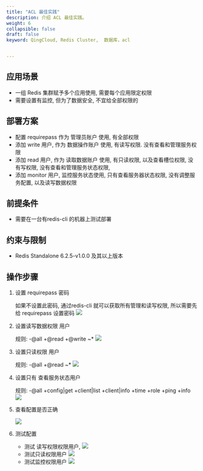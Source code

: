 ```yaml
---
title: "ACL 最佳实践"
description: 介绍 ACL 最佳实践。
weight: 6
collapsible: false
draft: false
keyword: QingCloud, Redis Cluster,  数据库，acl


---
```


## 应用场景

- 一组 Redis 集群赋予多个应用使用, 需要每个应用限定权限
- 需要设置有监控, 但为了数据安全, 不宜给全部权限的

## 部署方案

- 配置 requirepass 作为 管理员账户 使用, 有全部权限
- 添加 write 用户, 作为 数据操作账户 使用, 有读写权限. 没有查看和管理服务权限
- 添加 read 用户, 作为 读取数据账户 使用, 有只读权限, 以及查看槽位权限, 没有写权限, 没有查看和管理服务状态权限, 
- 添加 monitor 用户, 监控服务状态使用, 只有查看服务器状态权限, 没有调整服务配置, 以及读写数据权限

## 前提条件[ ](https://docsv3.qingcloud.com/database/redis_cluster/best-practices/tls_config/#前提条件)

- 需要在一台有redis-cli 的机器上测试部署

## 约束与限制

- Redis Standalone 6.2.5-v1.0.0 及其以上版本

## 操作步骤

1. 设置 requirepass 密码

   如果不设置此密码, 通过redis-cli 就可以获取所有管理和读写权限, 所以需要先给 requirepass 设置密码
   <img src="../../_images/acl_config_01.png" style="zoom:100%;" />

2. 设置读写数据权限 用户

   规则: -@all +@read +@write ~*
   <img src="../../_images/acl_config_02.png" style="zoom:100%;" />

3. 设置只读权限 用户

   规则: -@all +@read ~*
   <img src="../../_images/acl_config_03.png" style="zoom:100%;" />

4. 设置只有 查看服务状态用户

   规则: -@all +config|get +client|list +client|info +time +role +ping +info 
   <img src="../../_images/acl_config_04.png" style="zoom:100%;" />

5. 查看配置是否正确

   <img src="../../_images/acl_config_05.png" style="zoom:100%;" />

6. 测试配置

   - 测试 读写权限权限用户, 
     <img src="../../_images/acl_config_06.png" style="zoom:100%;" />
   - 测试只读权限用户
     <img src="../../_images/acl_config_07.png" style="zoom:100%;" />
   - 测试监控权限用户
     <img src="../../_images/acl_config_08.png" style="zoom:100%;" />